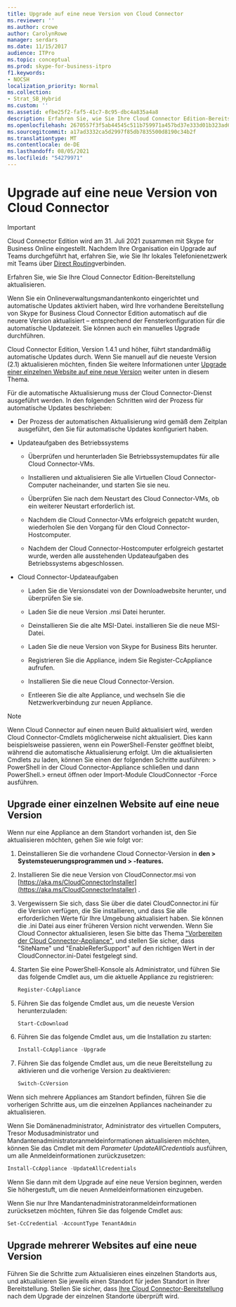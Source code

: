 ```yaml
---
title: Upgrade auf eine neue Version von Cloud Connector
ms.reviewer: ''
ms.author: crowe
author: CarolynRowe
manager: serdars
ms.date: 11/15/2017
audience: ITPro
ms.topic: conceptual
ms.prod: skype-for-business-itpro
f1.keywords:
- NOCSH
localization_priority: Normal
ms.collection:
- Strat_SB_Hybrid
ms.custom: ''
ms.assetid: efbe25f2-faf5-41c7-8c95-dbc4a835a4a8
description: Erfahren Sie, wie Sie Ihre Cloud Connector Edition-Bereitstellung aktualisieren.
ms.openlocfilehash: 2670557f3f5ab44545c511b759971a457bd37e333d01b323ad6cc35d82526858
ms.sourcegitcommit: a17ad3332ca5d2997f85db7835500d8190c34b2f
ms.translationtype: MT
ms.contentlocale: de-DE
ms.lasthandoff: 08/05/2021
ms.locfileid: "54279971"
---
```

# <a name="upgrade-to-a-new-version-of-cloud-connector"></a>Upgrade auf eine neue Version von Cloud Connector

> [!Important]
> Cloud Connector Edition wird am 31. Juli 2021 zusammen mit Skype for Business Online eingestellt. Nachdem Ihre Organisation ein Upgrade auf Teams durchgeführt hat, erfahren Sie, wie Sie Ihr lokales Telefonienetzwerk mit Teams über [Direct Routing](/MicrosoftTeams/direct-routing-landing-page)verbinden.
 
Erfahren Sie, wie Sie Ihre Cloud Connector Edition-Bereitstellung aktualisieren.
  
Wenn Sie ein Onlineverwaltungsmandantenkonto eingerichtet und automatische Updates aktiviert haben, wird Ihre vorhandene Bereitstellung von Skype for Business Cloud Connector Edition automatisch auf die neuere Version aktualisiert – entsprechend der Fensterkonfiguration für die automatische Updatezeit. Sie können auch ein manuelles Upgrade durchführen. 
  
Cloud Connector Edition, Version 1.4.1 und höher, führt standardmäßig automatische Updates durch. Wenn Sie manuell auf die neueste Version (2.1) aktualisieren möchten, finden Sie weitere Informationen unter [Upgrade einer einzelnen Website auf eine neue Version](upgrade-to-a-new-version-of-cloud-connector.md#BKMK_Upgrade) weiter unten in diesem Thema.
  
Für die automatische Aktualisierung muss der Cloud Connector-Dienst ausgeführt werden. In den folgenden Schritten wird der Prozess für automatische Updates beschrieben:
  
- Der Prozess der automatischen Aktualisierung wird gemäß dem Zeitplan ausgeführt, den Sie für automatische Updates konfiguriert haben.
    
- Updateaufgaben des Betriebssystems
    
  - Überprüfen und herunterladen Sie Betriebssystemupdates für alle Cloud Connector-VMs. 
    
  - Installieren und aktualisieren Sie alle Virtuellen Cloud Connector-Computer nacheinander, und starten Sie sie neu.
    
  - Überprüfen Sie nach dem Neustart des Cloud Connector-VMs, ob ein weiterer Neustart erforderlich ist.
    
  - Nachdem die Cloud Connector-VMs erfolgreich gepatcht wurden, wiederholen Sie den Vorgang für den Cloud Connector-Hostcomputer.
    
  - Nachdem der Cloud Connector-Hostcomputer erfolgreich gestartet wurde, werden alle ausstehenden Updateaufgaben des Betriebssystems abgeschlossen.
    
- Cloud Connector-Updateaufgaben
    
  - Laden Sie die Versionsdatei von der Downloadwebsite herunter, und überprüfen Sie sie.
    
  - Laden Sie die neue Version .msi Datei herunter. 
    
  - Deinstallieren Sie die alte MSI-Datei. installieren Sie die neue MSI-Datei.
    
  - Laden Sie die neue Version von Skype for Business Bits herunter.
    
  - Registrieren Sie die Appliance, indem Sie Register-CcAppliance aufrufen.
    
  - Installieren Sie die neue Cloud Connector-Version.
    
  - Entleeren Sie die alte Appliance, und wechseln Sie die Netzwerkverbindung zur neuen Appliance.
    
> [!NOTE]
>  Wenn Cloud Connector auf einen neuen Build aktualisiert wird, werden Cloud Connector-Cmdlets möglicherweise nicht aktualisiert. Dies kann beispielsweise passieren, wenn ein PowerShell-Fenster geöffnet bleibt, während die automatische Aktualisierung erfolgt. Um die aktualisierten Cmdlets zu laden, können Sie einen der folgenden Schritte ausführen: > PowerShell in der Cloud Connector-Appliance schließen und dann PowerShell.> erneut öffnen oder Import-Module CloudConnector -Force ausführen.
  
## <a name="upgrade-a-single-site-to-a-new-version"></a>Upgrade einer einzelnen Website auf eine neue Version
<a name="BKMK_Upgrade"> </a>

Wenn nur eine Appliance an dem Standort vorhanden ist, den Sie aktualisieren möchten, gehen Sie wie folgt vor:
  
1. Deinstallieren Sie die vorhandene Cloud Connector-Version in **den \> Systemsteuerungsprogrammen und \> -features.**
    
2. Installieren Sie die neue Version von CloudConnector.msi von [https://aka.ms/CloudConnectorInstaller](https://aka.ms/CloudConnectorInstaller) .
    
3. Vergewissern Sie sich, dass Sie über die datei CloudConnector.ini für die Version verfügen, die Sie installieren, und dass Sie alle erforderlichen Werte für Ihre Umgebung aktualisiert haben. Sie können die .ini Datei aus einer früheren Version nicht verwenden. Wenn Sie Cloud Connector aktualisieren, lesen Sie bitte das Thema ["Vorbereiten der Cloud Connector-Appliance",](prepare-your-cloud-connector-appliance.md) und stellen Sie sicher, dass "SiteName" und "EnableReferSupport" auf den richtigen Wert in der CloudConnector.ini-Datei festgelegt sind.
    
4. Starten Sie eine PowerShell-Konsole als Administrator, und führen Sie das folgende Cmdlet aus, um die aktuelle Appliance zu registrieren:
    
   ```powershell
   Register-CcAppliance
   ```

5. Führen Sie das folgende Cmdlet aus, um die neueste Version herunterzuladen:
    
   ```powershell
   Start-CcDownload
   ```

6. Führen Sie das folgende Cmdlet aus, um die Installation zu starten: 
    
   ```powershell
   Install-CcAppliance -Upgrade
   ```

7. Führen Sie das folgende Cmdlet aus, um die neue Bereitstellung zu aktivieren und die vorherige Version zu deaktivieren:
    
   ```powershell
   Switch-CcVersion
   ```

Wenn sich mehrere Appliances am Standort befinden, führen Sie die vorherigen Schritte aus, um die einzelnen Appliances nacheinander zu aktualisieren.
  
Wenn Sie Domänenadministrator, Administrator des virtuellen Computers, Tresor Modusadministrator und Mandantenadministratoranmeldeinformationen aktualisieren möchten, können Sie das Cmdlet mit dem _Parameter UpdateAllCredentials_ ausführen, um alle Anmeldeinformationen zurückzusetzen:
  
```powershell
Install-CcAppliance -UpdateAllCredentials
```

Wenn Sie dann mit dem Upgrade auf eine neue Version beginnen, werden Sie höhergestuft, um die neuen Anmeldeinformationen einzugeben. 
  
Wenn Sie nur Ihre Mandantenadministratoranmeldeinformationen zurücksetzen möchten, führen Sie das folgende Cmdlet aus:
  
```powershell
Set-CcCredential -AccountType TenantAdmin
```

## <a name="upgrade-multiple-sites-to-a-new-version"></a>Upgrade mehrerer Websites auf eine neue Version
<a name="BKMK_Upgrade"> </a>

Führen Sie die Schritte zum Aktualisieren eines einzelnen Standorts aus, und aktualisieren Sie jeweils einen Standort für jeden Standort in Ihrer Bereitstellung. Stellen Sie sicher, dass [Ihre Cloud Connector-Bereitstellung](validate-your-cloud-connector-deployment.md) nach dem Upgrade der einzelnen Standorte überprüft wird.
